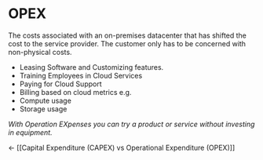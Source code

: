 # OPEX
The costs associated with an on-premises datacenter that has shifted the cost to the service provider. The customer only has to be concerned with non-physical costs.

-   Leasing Software and Customizing features.
-   Training Employees in Cloud Services
-   Paying for Cloud Support
-   Billing based on cloud metrics e.g.
-   Compute usage
-   Storage usage

*With Operation EXpenses you can try a product or service without investing in equipment.*

<- [[Capital Expenditure (CAPEX) vs Operational Expenditure (OPEX)]]
